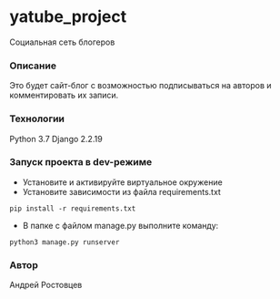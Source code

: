 # yatube_project
Социальная сеть блогеров
### Описание
Это будет сайт-блог с возможностью подписываться на авторов
и комментировать их записи.
### Технологии
Python 3.7
Django 2.2.19
### Запуск проекта в dev-режиме
- Установите и активируйте виртуальное окружение
- Установите зависимости из файла requirements.txt
```
pip install -r requirements.txt
```
- В папке с файлом manage.py выполните команду:
```
python3 manage.py runserver
```
### Автор
Андрей Ростовцев